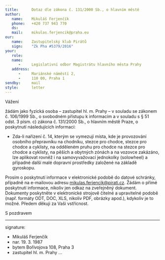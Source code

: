```yaml
---
title:      Dotaz dle zákona č. 131/2000 Sb., o hlavním městě
author:
   name:    Mikuláš Ferjenčík
   phone:   +420 737 943 770
   ds:      
   mail:    mikulas.ferjencik@praha.eu
our:
   name:    Zastupitelský klub Pirátů
   sign:    "Zk Pha #5379/2016"
your:
   role:    
   name:    
      -     Legislativní odbor Magistrátu hlavního města Prahy
   address:
      -     Mariánské náměstí 2,
      -     110 00, Praha 1
sendby:     mail
style:      letter
---
```


Vážení

žádám jako fyzická osoba – zastupitel hl. m. Prahy – v souladu se zákonem č. 106/1999 Sb., o svobodném přístupu k informacím a v souladu s § 51 odst. 3 písm. c) zákona č. 131/2000 Sb., o hlavním městě Praze, o poskytnutí následujících informací:

* Zda-li nařízení č. 14, kterým se vymezují místa, kde je provozování osobního přepravníku na chodníku, stezce pro chodce, stezce pro chodce a cyklisty, na odděleném pruhu pro chodce na stezce pro chodce a cyklisty, na pěších a obytných zónách a na vozovce zakázáno, lze aplikovat rovněž i na samovyvažovací jednokolky (solowheel) a případné další malé dopravní prostředky založené na základě gyroskopu.

Prosím o poskytnutí informace v elektronické podobě do datové schránky, případně na e-mailovou adresu mikulas.ferjencik@pirati.cz. Žádám o přímé poskytnutí informace, nikoliv jen odkaz na zveřejněný dokument. Dokumenty poskytněte v elektronické strojově čitelné a upravitelné podobě (např. formáty ODT, DOC, XLS, nikoliv PDF, obrázky apod.), kdykoliv je to možné. Předem děkuji za Vaši vstřícnost.

S pozdravem

---
signature:
  - Mikuláš Ferjenčík
  - nar. 19. 3. 1987
  - bytem Bořivojova 108, Praha 3
  - zastupitel hl. m. Prahy
...
